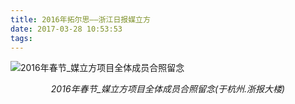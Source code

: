 ```yaml
---
title: 2016年拓尔思——浙江日报媒立方
date: 2017-03-28 10:53:53
tags:
---
```

![](/images/zb_mlf.jpg "2016年春节_媒立方项目全体成员合照留念")
<center><em>2016年春节_媒立方项目全体成员合照留念(于杭州.浙报大楼)</em></center>
<!-- more -->

